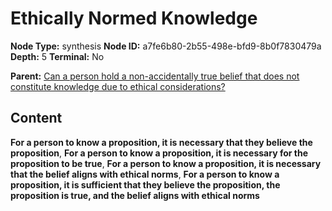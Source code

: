 # Ethically Normed Knowledge

**Node Type:** synthesis
**Node ID:** a7fe6b80-2b55-498e-bfd9-8b0f7830479a
**Depth:** 5
**Terminal:** No

**Parent:** [Can a person hold a non-accidentally true belief that does not constitute knowledge due to ethical considerations?](can-a-person-hold-a-non-accidentally-true-belief-that-does-not-constitute-knowledge-due-to-ethical-considerations-antithesis-1e6ca887-65b7-4e83-bb4c-15775130a41e.md)

## Content

**For a person to know a proposition, it is necessary that they believe the proposition**, **For a person to know a proposition, it is necessary for the proposition to be true**, **For a person to know a proposition, it is necessary that the belief aligns with ethical norms**, **For a person to know a proposition, it is sufficient that they believe the proposition, the proposition is true, and the belief aligns with ethical norms**
